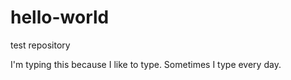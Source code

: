 # hello-world
test repository


I'm typing this because I like to type.
Sometimes I type every day.
